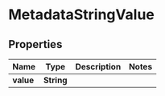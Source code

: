 

# MetadataStringValue


## Properties

| Name | Type | Description | Notes |
|------------ | ------------- | ------------- | -------------|
|**value** | **String** |  |  |



